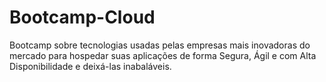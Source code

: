 # Bootcamp-Cloud
Bootcamp sobre tecnologias usadas pelas empresas mais inovadoras do mercado para hospedar suas aplicações de forma Segura, Ágil e com Alta Disponibilidade e deixá-las inabaláveis. 
